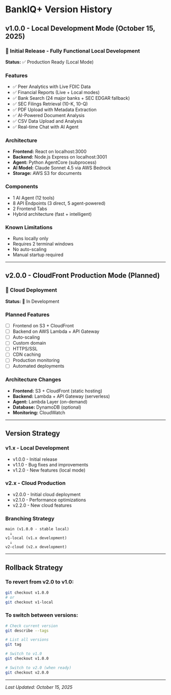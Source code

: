 # BankIQ+ Version History

## v1.0.0 - Local Development Mode (October 15, 2025)

### 🎉 Initial Release - Fully Functional Local Development

**Status:** ✅ Production Ready (Local Mode)

### Features
- ✅ Peer Analytics with Live FDIC Data
- ✅ Financial Reports (Live + Local modes)
- ✅ Bank Search (24 major banks + SEC EDGAR fallback)
- ✅ SEC Filings Retrieval (10-K, 10-Q)
- ✅ PDF Upload with Metadata Extraction
- ✅ AI-Powered Document Analysis
- ✅ CSV Data Upload and Analysis
- ✅ Real-time Chat with AI Agent

### Architecture
- **Frontend:** React on localhost:3000
- **Backend:** Node.js Express on localhost:3001
- **Agent:** Python AgentCore (subprocess)
- **AI Model:** Claude Sonnet 4.5 via AWS Bedrock
- **Storage:** AWS S3 for documents

### Components
- 1 AI Agent (12 tools)
- 8 API Endpoints (3 direct, 5 agent-powered)
- 2 Frontend Tabs
- Hybrid architecture (fast + intelligent)

### Known Limitations
- Runs locally only
- Requires 2 terminal windows
- No auto-scaling
- Manual startup required

---

## v2.0.0 - CloudFront Production Mode (Planned)

### 🚀 Cloud Deployment

**Status:** 🔄 In Development

### Planned Features
- ☐ Frontend on S3 + CloudFront
- ☐ Backend on AWS Lambda + API Gateway
- ☐ Auto-scaling
- ☐ Custom domain
- ☐ HTTPS/SSL
- ☐ CDN caching
- ☐ Production monitoring
- ☐ Automated deployments

### Architecture Changes
- **Frontend:** S3 + CloudFront (static hosting)
- **Backend:** Lambda + API Gateway (serverless)
- **Agent:** Lambda Layer (on-demand)
- **Database:** DynamoDB (optional)
- **Monitoring:** CloudWatch

---

## Version Strategy

### v1.x - Local Development
- v1.0.0 - Initial release
- v1.1.0 - Bug fixes and improvements
- v1.2.0 - New features (local mode)

### v2.x - Cloud Production
- v2.0.0 - Initial cloud deployment
- v2.1.0 - Performance optimizations
- v2.2.0 - New cloud features

### Branching Strategy
```
main (v1.0.0 - stable local)
  ↓
v1-local (v1.x development)
  ↓
v2-cloud (v2.x development)
```

---

## Rollback Strategy

### To revert from v2.0 to v1.0:
```bash
git checkout v1.0.0
# or
git checkout v1-local
```

### To switch between versions:
```bash
# Check current version
git describe --tags

# List all versions
git tag

# Switch to v1.0
git checkout v1.0.0

# Switch to v2.0 (when ready)
git checkout v2.0.0
```

---

*Last Updated: October 15, 2025*
